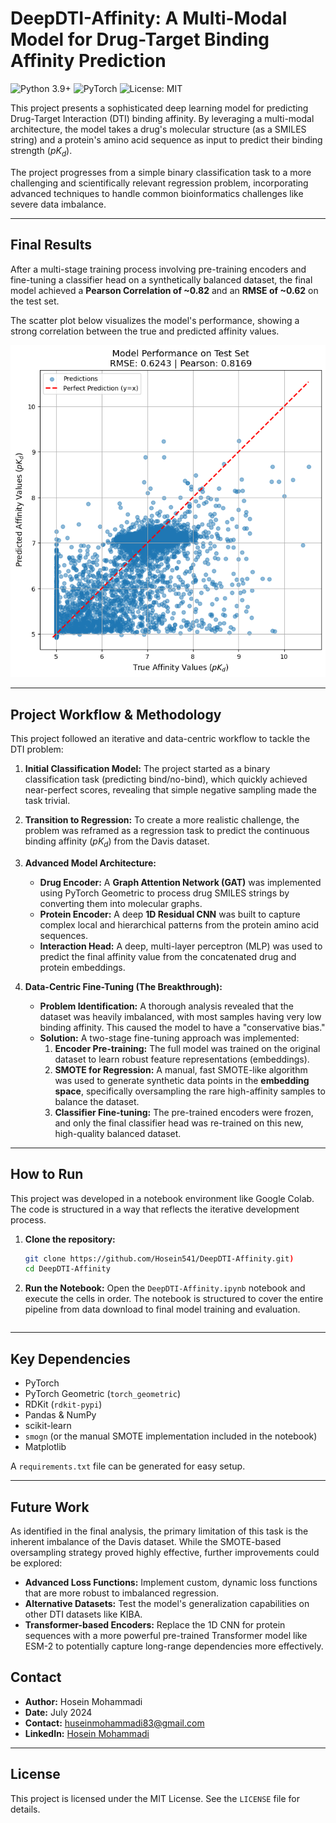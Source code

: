 # DeepDTI-Affinity: A Multi-Modal Model for Drug-Target Binding Affinity Prediction

![Python 3.9+](https://img.shields.io/badge/Python-3.9+-blue.svg)
![PyTorch](https://img.shields.io/badge/PyTorch-2.0+-ee4c2c.svg)
![License: MIT](https://img.shields.io/badge/License-MIT-yellow.svg)

This project presents a sophisticated deep learning model for predicting Drug-Target Interaction (DTI) binding affinity. By leveraging a multi-modal architecture, the model takes a drug's molecular structure (as a SMILES string) and a protein's amino acid sequence as input to predict their binding strength ($pK_d$).

The project progresses from a simple binary classification task to a more challenging and scientifically relevant regression problem, incorporating advanced techniques to handle common bioinformatics challenges like severe data imbalance.

---

## Final Results

After a multi-stage training process involving pre-training encoders and fine-tuning a classifier head on a synthetically balanced dataset, the final model achieved a **Pearson Correlation of ~0.82** and an **RMSE of ~0.62** on the test set.

The scatter plot below visualizes the model's performance, showing a strong correlation between the true and predicted affinity values.

![Final Model Performance](assets/final_result_plot.png)

---

## Project Workflow & Methodology

This project followed an iterative and data-centric workflow to tackle the DTI problem:

1.  **Initial Classification Model:** The project started as a binary classification task (predicting bind/no-bind), which quickly achieved near-perfect scores, revealing that simple negative sampling made the task trivial.

2.  **Transition to Regression:** To create a more realistic challenge, the problem was reframed as a regression task to predict the continuous binding affinity ($pK_d$) from the Davis dataset.

3.  **Advanced Model Architecture:**
    * **Drug Encoder:** A **Graph Attention Network (GAT)** was implemented using PyTorch Geometric to process drug SMILES strings by converting them into molecular graphs.
    * **Protein Encoder:** A deep **1D Residual CNN** was built to capture complex local and hierarchical patterns from the protein amino acid sequences.
    * **Interaction Head:** A deep, multi-layer perceptron (MLP) was used to predict the final affinity value from the concatenated drug and protein embeddings.

4.  **Data-Centric Fine-Tuning (The Breakthrough):**
    * **Problem Identification:** A thorough analysis revealed that the dataset was heavily imbalanced, with most samples having very low binding affinity. This caused the model to have a "conservative bias."
    * **Solution:** A two-stage fine-tuning approach was implemented:
        1.  **Encoder Pre-training:** The full model was trained on the original dataset to learn robust feature representations (embeddings).
        2.  **SMOTE for Regression:** A manual, fast SMOTE-like algorithm was used to generate synthetic data points in the **embedding space**, specifically oversampling the rare high-affinity samples to balance the dataset.
        3.  **Classifier Fine-tuning:** The pre-trained encoders were frozen, and only the final classifier head was re-trained on this new, high-quality balanced dataset.

---

## How to Run

This project was developed in a notebook environment like Google Colab. The code is structured in a way that reflects the iterative development process.

1.  **Clone the repository:**
    ```bash
    git clone https://github.com/Hosein541/DeepDTI-Affinity.git)
    cd DeepDTI-Affinity
    ```
2.  **Run the Notebook:**
    Open the `DeepDTI-Affinity.ipynb` notebook and execute the cells in order. The notebook is structured to cover the entire pipeline from data download to final model training and evaluation.
    ```
---

## Key Dependencies
* PyTorch
* PyTorch Geometric (`torch_geometric`)
* RDKit (`rdkit-pypi`)
* Pandas & NumPy
* scikit-learn
* `smogn` (or the manual SMOTE implementation included in the notebook)
* Matplotlib

A `requirements.txt` file can be generated for easy setup.

---

## Future Work

As identified in the final analysis, the primary limitation of this task is the inherent imbalance of the Davis dataset. While the SMOTE-based oversampling strategy proved highly effective, further improvements could be explored:

* **Advanced Loss Functions:** Implement custom, dynamic loss functions that are more robust to imbalanced regression.
* **Alternative Datasets:** Test the model's generalization capabilities on other DTI datasets like KIBA.
* **Transformer-based Encoders:** Replace the 1D CNN for protein sequences with a more powerful pre-trained Transformer model like ESM-2 to potentially capture long-range dependencies more effectively.

  
## Contact
* **Author:** Hosein Mohammadi
* **Date:** July 2024
* **Contact:** [huseinmohammadi83@gmail.com](mailto:huseinmohammadi83@gmail.com)
* **LinkedIn:** [Hosein Mohammadi](https://www.linkedin.com/in/hosein-mohammadi-979b8a2b2/) 


---

## License

This project is licensed under the MIT License. See the `LICENSE` file for details.
